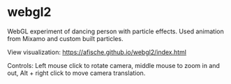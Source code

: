 # webgl2
WebGL experiment of dancing person with particle effects. Used animation from Mixamo and custom built particles.

View visualization: https://afische.github.io/webgl2/index.html

Controls: Left mouse click to rotate camera, middle mouse to zoom in and out, Alt + right click to move camera translation.
